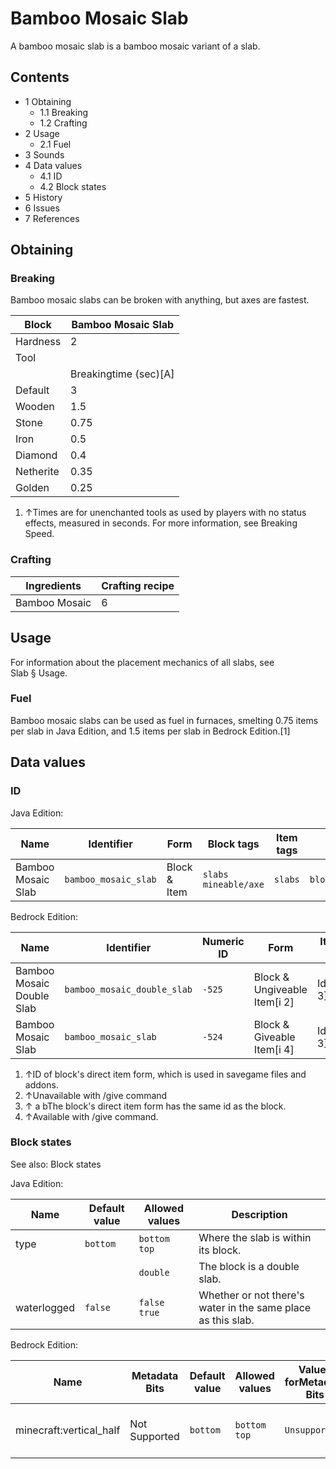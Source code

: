 # Bamboo Mosaic Slab
A bamboo mosaic slab is a bamboo mosaic variant of a slab.

## Contents
- 1 Obtaining
	- 1.1 Breaking
	- 1.2 Crafting
- 2 Usage
	- 2.1 Fuel
- 3 Sounds
- 4 Data values
	- 4.1 ID
	- 4.2 Block states
- 5 History
- 6 Issues
- 7 References

## Obtaining
### Breaking
Bamboo mosaic slabs can be broken with anything, but axes are fastest.

| Block     | Bamboo Mosaic Slab    |
|-----------|-----------------------|
| Hardness  | 2                     |
| Tool      |                       |
|           | Breakingtime (sec)[A] |
| Default   | 3                     |
| Wooden    | 1.5                   |
| Stone     | 0.75                  |
| Iron      | 0.5                   |
| Diamond   | 0.4                   |
| Netherite | 0.35                  |
| Golden    | 0.25                  |

1. ↑Times are for unenchanted tools as used by players with no status effects, measured in seconds. For more information, see Breaking Speed.

### Crafting
| Ingredients   | Crafting recipe |
|---------------|-----------------|
| Bamboo Mosaic | 6               |

## Usage
For information about the placement mechanics of all slabs, see Slab § Usage.

### Fuel
Bamboo mosaic slabs can be used as fuel in furnaces, smelting 0.75 items per slab in Java Edition, and 1.5 items per slab in Bedrock Edition.[1]

## Data values
### ID
Java Edition:

| Name               | Identifier           | Form         | Block tags                 | Item tags | Translation key                      |
|--------------------|----------------------|--------------|----------------------------|-----------|--------------------------------------|
| Bamboo Mosaic Slab | `bamboo_mosaic_slab` | Block & Item | `slabs`<br/>`mineable/axe` | `slabs`   | `block.minecraft.bamboo_mosaic_slab` |

Bedrock Edition:

| Name                      | Identifier                  | Numeric ID | Form                         | Item ID[i 1]   | Translation key                |
|---------------------------|-----------------------------|------------|------------------------------|----------------|--------------------------------|
| Bamboo Mosaic Double Slab | `bamboo_mosaic_double_slab` | `-525`     | Block & Ungiveable Item[i 2] | Identical[i 3] | —                              |
| Bamboo Mosaic Slab        | `bamboo_mosaic_slab`        | `-524`     | Block & Giveable Item[i 4]   | Identical[i 3] | `tile.bamboo_mosaic_slab.name` |

1. ↑ID of block's direct item form, which is used in savegame files and addons.
2. ↑Unavailable with /give command
3. ↑ a bThe block's direct item form has the same id as the block.
4. ↑Available with /give command.

### Block states
See also: Block states

Java Edition:

| Name        | Default value | Allowed values     | Description                                                  |
|-------------|---------------|--------------------|--------------------------------------------------------------|
| type        | `bottom`      | `bottom`<br/>`top` | Where the slab is within its block.                          |
|             |               | `double`           | The block is a double slab.                                  |
| waterlogged | `false`       | `false`<br/>`true` | Whether or not there's water in the same place as this slab. |

Bedrock Edition:

| Name                    | Metadata Bits | Default value | Allowed values     | Values forMetadata Bits | Description                         |
|-------------------------|---------------|---------------|--------------------|-------------------------|-------------------------------------|
| minecraft:vertical_half | Not Supported | `bottom`      | `bottom`<br/>`top` | `Unsupported`           | Where the slab is within its block. |




